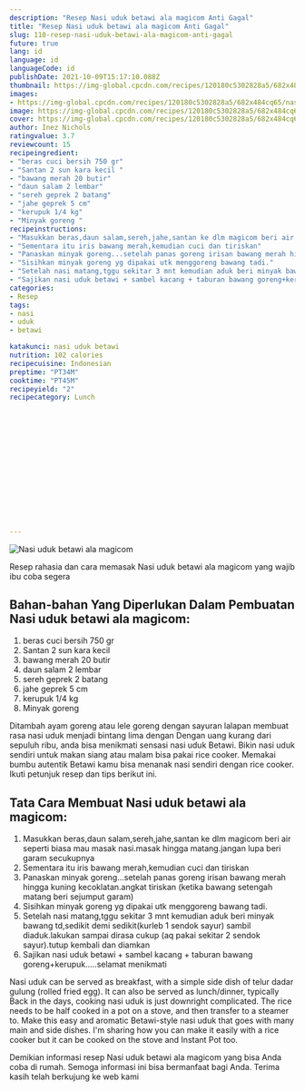 ```yaml
---
description: "Resep Nasi uduk betawi ala magicom Anti Gagal"
title: "Resep Nasi uduk betawi ala magicom Anti Gagal"
slug: 110-resep-nasi-uduk-betawi-ala-magicom-anti-gagal
future: true
lang: id
language: id
languageCode: id
publishDate: 2021-10-09T15:17:10.088Z 
thumbnail: https://img-global.cpcdn.com/recipes/120180c5302828a5/682x484cq65/nasi-uduk-betawi-ala-magicom-foto-resep-utama.webp
images:
- https://img-global.cpcdn.com/recipes/120180c5302828a5/682x484cq65/nasi-uduk-betawi-ala-magicom-foto-resep-utama.webp
image: https://img-global.cpcdn.com/recipes/120180c5302828a5/682x484cq65/nasi-uduk-betawi-ala-magicom-foto-resep-utama.webp
cover: https://img-global.cpcdn.com/recipes/120180c5302828a5/682x484cq65/nasi-uduk-betawi-ala-magicom-foto-resep-utama.webp
author: Inez Nichols
ratingvalue: 3.7
reviewcount: 15
recipeingredient:
- "beras cuci bersih 750 gr"
- "Santan 2 sun kara kecil "
- "bawang merah 20 butir"
- "daun salam 2 lembar"
- "sereh geprek 2 batang"
- "jahe geprek 5 cm"
- "kerupuk 1/4 kg"
- "Minyak goreng "
recipeinstructions:
- "Masukkan beras,daun salam,sereh,jahe,santan ke dlm magicom beri air seperti biasa mau masak nasi.masak hingga matang.jangan lupa beri garam secukupnya"
- "Sementara itu iris bawang merah,kemudian cuci dan tiriskan"
- "Panaskan minyak goreng...setelah panas goreng irisan bawang merah hingga kuning kecoklatan.angkat tiriskan (ketika bawang setengah matang beri sejumput garam)"
- "Sisihkan minyak goreng yg dipakai utk menggoreng bawang tadi."
- "Setelah nasi matang,tggu sekitar 3 mnt kemudian aduk beri minyak bawang td,sedikit demi sedikit(kurleb 1 sendok sayur) sambil diaduk.lakukan sampai dirasa cukup (aq pakai sekitar 2 sendok sayur).tutup kembali dan diamkan"
- "Sajikan nasi uduk betawi + sambel kacang + taburan bawang goreng+kerupuk.....selamat menikmati"
categories:
- Resep
tags:
- nasi
- uduk
- betawi

katakunci: nasi uduk betawi 
nutrition: 102 calories
recipecuisine: Indonesian
preptime: "PT34M"
cooktime: "PT45M"
recipeyield: "2"
recipecategory: Lunch


     
    
    
    
    
    
    
    
    
    
    
      
    
---
```



![Nasi uduk betawi ala magicom](https://img-global.cpcdn.com/recipes/120180c5302828a5/682x484cq65/nasi-uduk-betawi-ala-magicom-foto-resep-utama.webp)

Resep rahasia dan cara memasak  Nasi uduk betawi ala magicom yang wajib ibu coba segera

<!--inarticleads1-->

## Bahan-bahan Yang Diperlukan Dalam Pembuatan Nasi uduk betawi ala magicom:

1. beras cuci bersih 750 gr
1. Santan 2 sun kara kecil 
1. bawang merah 20 butir
1. daun salam 2 lembar
1. sereh geprek 2 batang
1. jahe geprek 5 cm
1. kerupuk 1/4 kg
1. Minyak goreng 

Ditambah ayam goreng atau lele goreng dengan sayuran lalapan membuat rasa nasi uduk menjadi bintang lima dengan Dengan uang kurang dari sepuluh ribu, anda bisa menikmati sensasi nasi uduk Betawi. Bikin nasi uduk sendiri untuk makan siang atau malam bisa pakai rice cooker. Memakai bumbu autentik Betawi kamu bisa menanak nasi sendiri dengan rice cooker. Ikuti petunjuk resep dan tips berikut ini. 

<!--inarticleads2-->

## Tata Cara Membuat Nasi uduk betawi ala magicom:

1. Masukkan beras,daun salam,sereh,jahe,santan ke dlm magicom beri air seperti biasa mau masak nasi.masak hingga matang.jangan lupa beri garam secukupnya
1. Sementara itu iris bawang merah,kemudian cuci dan tiriskan
1. Panaskan minyak goreng...setelah panas goreng irisan bawang merah hingga kuning kecoklatan.angkat tiriskan (ketika bawang setengah matang beri sejumput garam)
1. Sisihkan minyak goreng yg dipakai utk menggoreng bawang tadi.
1. Setelah nasi matang,tggu sekitar 3 mnt kemudian aduk beri minyak bawang td,sedikit demi sedikit(kurleb 1 sendok sayur) sambil diaduk.lakukan sampai dirasa cukup (aq pakai sekitar 2 sendok sayur).tutup kembali dan diamkan
1. Sajikan nasi uduk betawi + sambel kacang + taburan bawang goreng+kerupuk.....selamat menikmati


Nasi uduk can be served as breakfast, with a simple side dish of telur dadar gulung (rolled fried egg). It can also be served as lunch/dinner, typically Back in the days, cooking nasi uduk is just downright complicated. The rice needs to be half cooked in a pot on a stove, and then transfer to a steamer to. Make this easy and aromatic Betawi-style nasi uduk that goes with many main and side dishes. I&#39;m sharing how you can make it easily with a rice cooker but it can be cooked on the stove and Instant Pot too. 

Demikian informasi  resep Nasi uduk betawi ala magicom   yang bisa Anda coba di rumah. Semoga informasi ini bisa bermanfaat bagi Anda. Terima kasih telah berkujung ke web kami
